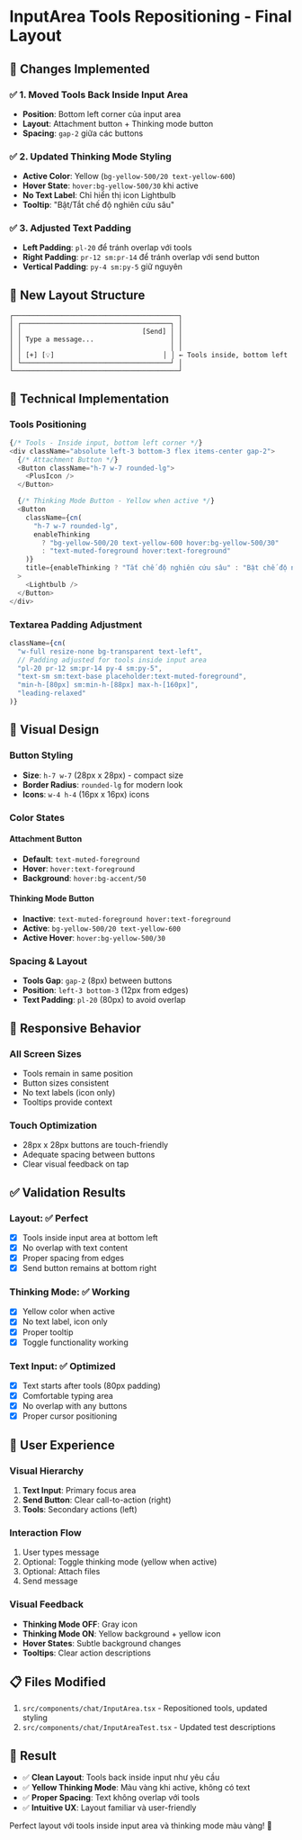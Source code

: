 # InputArea Tools Repositioning - Final Layout

## 🎯 **Changes Implemented**

### **✅ 1. Moved Tools Back Inside Input Area**
- **Position**: Bottom left corner của input area
- **Layout**: Attachment button + Thinking mode button
- **Spacing**: `gap-2` giữa các buttons

### **✅ 2. Updated Thinking Mode Styling**
- **Active Color**: Yellow (`bg-yellow-500/20 text-yellow-600`)
- **Hover State**: `hover:bg-yellow-500/30` khi active
- **No Text Label**: Chỉ hiển thị icon Lightbulb
- **Tooltip**: "Bật/Tắt chế độ nghiên cứu sâu"

### **✅ 3. Adjusted Text Padding**
- **Left Padding**: `pl-20` để tránh overlap với tools
- **Right Padding**: `pr-12 sm:pr-14` để tránh overlap với send button
- **Vertical Padding**: `py-4 sm:py-5` giữ nguyên

## 🎨 **New Layout Structure**

```
┌─────────────────────────────────────────┐
│ ┌─────────────────────────────────────┐ │
│ │                              [Send] │ │
│ │ Type a message...                   │ │
│ │                                     │ │
│ │ [+] [💡]                           │ │ ← Tools inside, bottom left
│ └─────────────────────────────────────┘ │
└─────────────────────────────────────────┘
```

## 🔧 **Technical Implementation**

### **Tools Positioning**
```typescript
{/* Tools - Inside input, bottom left corner */}
<div className="absolute left-3 bottom-3 flex items-center gap-2">
  {/* Attachment Button */}
  <Button className="h-7 w-7 rounded-lg">
    <PlusIcon />
  </Button>

  {/* Thinking Mode Button - Yellow when active */}
  <Button
    className={cn(
      "h-7 w-7 rounded-lg",
      enableThinking 
        ? "bg-yellow-500/20 text-yellow-600 hover:bg-yellow-500/30" 
        : "text-muted-foreground hover:text-foreground"
    )}
    title={enableThinking ? "Tắt chế độ nghiên cứu sâu" : "Bật chế độ nghiên cứu sâu"}
  >
    <Lightbulb />
  </Button>
</div>
```

### **Textarea Padding Adjustment**
```typescript
className={cn(
  "w-full resize-none bg-transparent text-left",
  // Padding adjusted for tools inside input area
  "pl-20 pr-12 sm:pr-14 py-4 sm:py-5",
  "text-sm sm:text-base placeholder:text-muted-foreground",
  "min-h-[80px] sm:min-h-[88px] max-h-[160px]",
  "leading-relaxed"
)}
```

## 🎨 **Visual Design**

### **Button Styling**
- **Size**: `h-7 w-7` (28px x 28px) - compact size
- **Border Radius**: `rounded-lg` for modern look
- **Icons**: `w-4 h-4` (16px x 16px) icons

### **Color States**

#### **Attachment Button**
- **Default**: `text-muted-foreground`
- **Hover**: `hover:text-foreground`
- **Background**: `hover:bg-accent/50`

#### **Thinking Mode Button**
- **Inactive**: `text-muted-foreground hover:text-foreground`
- **Active**: `bg-yellow-500/20 text-yellow-600`
- **Active Hover**: `hover:bg-yellow-500/30`

### **Spacing & Layout**
- **Tools Gap**: `gap-2` (8px) between buttons
- **Position**: `left-3 bottom-3` (12px from edges)
- **Text Padding**: `pl-20` (80px) to avoid overlap

## 📱 **Responsive Behavior**

### **All Screen Sizes**
- Tools remain in same position
- Button sizes consistent
- No text labels (icon only)
- Tooltips provide context

### **Touch Optimization**
- 28px x 28px buttons are touch-friendly
- Adequate spacing between buttons
- Clear visual feedback on tap

## ✅ **Validation Results**

### **Layout**: ✅ Perfect
- [x] Tools inside input area at bottom left
- [x] No overlap with text content
- [x] Proper spacing from edges
- [x] Send button remains at bottom right

### **Thinking Mode**: ✅ Working
- [x] Yellow color when active
- [x] No text label, icon only
- [x] Proper tooltip
- [x] Toggle functionality working

### **Text Input**: ✅ Optimized
- [x] Text starts after tools (80px padding)
- [x] Comfortable typing area
- [x] No overlap with any buttons
- [x] Proper cursor positioning

## 🎯 **User Experience**

### **Visual Hierarchy**
1. **Text Input**: Primary focus area
2. **Send Button**: Clear call-to-action (right)
3. **Tools**: Secondary actions (left)

### **Interaction Flow**
1. User types message
2. Optional: Toggle thinking mode (yellow when active)
3. Optional: Attach files
4. Send message

### **Visual Feedback**
- **Thinking Mode OFF**: Gray icon
- **Thinking Mode ON**: Yellow background + yellow icon
- **Hover States**: Subtle background changes
- **Tooltips**: Clear action descriptions

## 📋 **Files Modified**
1. `src/components/chat/InputArea.tsx` - Repositioned tools, updated styling
2. `src/components/chat/InputAreaTest.tsx` - Updated test descriptions

## 🚀 **Result**
- ✅ **Clean Layout**: Tools back inside input như yêu cầu
- ✅ **Yellow Thinking Mode**: Màu vàng khi active, không có text
- ✅ **Proper Spacing**: Text không overlap với tools
- ✅ **Intuitive UX**: Layout familiar và user-friendly

Perfect layout với tools inside input area và thinking mode màu vàng! 🎨
